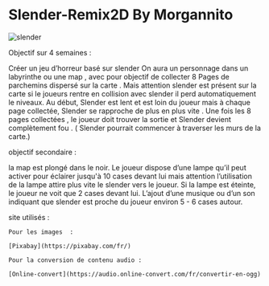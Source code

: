 # Slender-Remix2D By Morgannito


![slender](https://store-images.s-microsoft.com/image/apps.46135.67714816362785337.2c9ff8d0-48a2-4746-ab7f-12033da8ba85.56d96bf9-0800-46b6-b046-5bc46c2c91e2?mode=scale&q=90&h=1080&w=1920)




Objectif sur 4 semaines : 

Créer un jeu d’horreur basé sur slender 
On aura un personnage dans un labyrinthe ou une map , avec pour objectif de collecter 8 Pages de parchemins dispersé sur la carte . Mais attention slender est présent sur la carte si le joueurs rentre en collision avec slender il perd automatiquement le niveaux. Au début, Slender est lent et  est loin du joueur mais à chaque page collectée, Slender se rapproche de plus en plus vite . Une fois les 8 pages collectées , le joueur doit trouver la sortie et Slender devient complètement fou  . ( Slender pourrait commencer à traverser les murs de la carte.) 

objectif secondaire : 

la map est plongé dans le noir. Le joueur dispose d’une lampe qu’il peut activer pour  éclairer jusqu'à 10 cases devant lui mais attention l’utilisation de la lampe attire plus vite le slender vers le joueur. Si la lampe est éteinte, le joueur ne voit que 2 cases devant lui.
L’ajout d’une musique ou d’un son indiquant que slender est proche du joueur environ 5 - 6 cases autour.

site utilisés :
  
    Pour les images  :
    
    [Pixabay](https://pixabay.com/fr/)
        
    Pour la conversion de contenu audio :
    
    [Online-convert](https://audio.online-convert.com/fr/convertir-en-ogg)
    
       